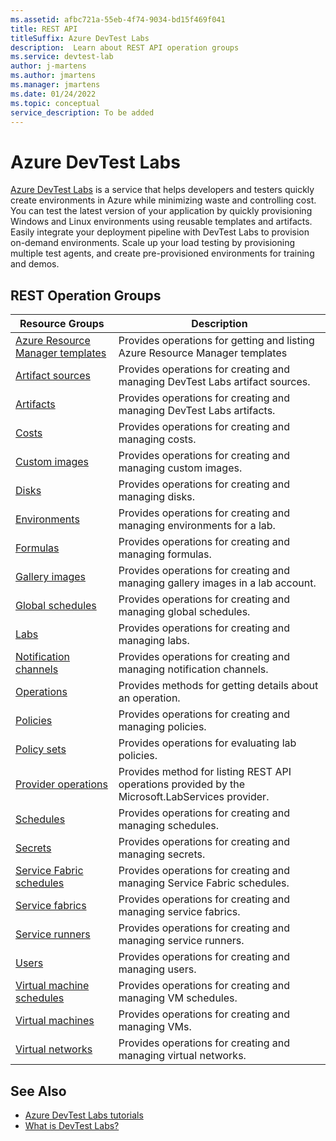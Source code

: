 ```yaml
---
ms.assetid: afbc721a-55eb-4f74-9034-bd15f469f041
title: REST API
titleSuffix: Azure DevTest Labs
description:  Learn about REST API operation groups
ms.service: devtest-lab
author: j-martens
ms.author: jmartens
ms.manager: jmartens
ms.date: 01/24/2022
ms.topic: conceptual
service_description: To be added
---
```



# Azure DevTest Labs

[Azure DevTest Labs](/azure/devtest-labs/devtest-lab-overview) is a service that helps developers and testers quickly create environments in Azure while minimizing waste and controlling cost. You can test the latest version of your application by quickly provisioning Windows and Linux environments using reusable templates and artifacts. Easily integrate your deployment pipeline with DevTest Labs to provision on-demand environments. Scale up your load testing by provisioning multiple test agents, and create pre-provisioned environments for training and demos.

## REST Operation Groups
 
| Resource Groups                                       | Description                                                                                                          |
|-------------------------------------------------------|----------------------------------------------------------------------------------------------------------------------|
| [Azure Resource Manager templates](xref:management.azure.com.dtl.armtemplates)                     | Provides operations for getting and listing Azure Resource Manager templates | 
| [Artifact sources](xref:management.azure.com.dtl.artifactsources)                     | Provides operations for creating and managing DevTest Labs artifact sources. | 
| [Artifacts](xref:management.azure.com.dtl.artifacts)                     | Provides operations for creating and managing DevTest Labs artifacts. |
| [Costs](xref:management.azure.com.dtl.costs)                     | Provides operations for creating and managing costs. |
| [Custom images](xref:management.azure.com.dtl.customimages)                     | Provides operations for creating and managing custom images. |
| [Disks](xref:management.azure.com.dtl.disks)                     | Provides operations for creating and managing disks. |
| [Environments](xref:management.azure.com.dtl.environments)                              | Provides operations for creating and managing environments for a lab. |
| [Formulas](xref:management.azure.com.dtl.formulas)                     | Provides operations for creating and managing formulas. |
| [Gallery images](xref:management.azure.com.dtl.galleryimages)                 | Provides operations for creating and managing gallery images in a lab account.                                                                   |
| [Global schedules](xref:management.azure.com.dtl.globalschedules)                     | Provides operations for creating and managing global schedules. |
| [Labs](xref:management.azure.com.dtl.labs)                                      | Provides operations for creating and managing labs.                                                              |
| [Notification channels](xref:management.azure.com.dtl.notificationchannels)                     | Provides operations for creating and managing notification channels. |
| [Operations](xref:management.azure.com.dtl.operations)                        | Provides methods for getting details about an operation.                                    |
| [Policies](xref:management.azure.com.dtl.policies)                        | Provides operations for creating and managing policies.                                    |
| [Policy sets](xref:management.azure.com.dtl.policies)                        | Provides operations for evaluating lab policies. | 
| [Provider operations](xref:management.azure.com.dtl.provideroperations)                                | Provides method for listing REST API operations provided by the Microsoft.LabServices provider.                                                                           |
| [Schedules](xref:management.azure.com.dtl.schedules)                        | Provides operations for creating and managing schedules.                                    |
| [Secrets](xref:management.azure.com.dtl.secrets)                        | Provides operations for creating and managing secrets.                                    |
| [Service Fabric schedules](xref:management.azure.com.dtl.servicefabricschedules)                        | Provides operations for creating and managing Service Fabric schedules.                                    |
| [Service fabrics](xref:management.azure.com.dtl.servicefabrics)                        | Provides operations for creating and managing service fabrics.                                    |
| [Service runners](xref:management.azure.com.dtl.servicerunners)                        | Provides operations for creating and managing service runners. |
| [Users](xref:management.azure.com.dtl.users)                        | Provides operations for creating and managing users. |
| [Virtual machine schedules](xref:management.azure.com.dtl.virtualmachineschedules)                        | Provides operations for creating and managing VM schedules. |
| [Virtual machines](xref:management.azure.com.dtl.virtualmachines)                        | Provides operations for creating and managing VMs. |
| [Virtual networks](xref:management.azure.com.dtl.virtualnetworks)                        | Provides operations for creating and managing virtual networks. |


## See Also

- [Azure DevTest Labs tutorials](/azure/devtest-labs/)
- [What is DevTest Labs?](/azure/devtest-labs/devtest-lab-overview)
